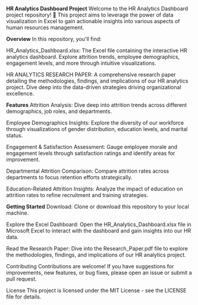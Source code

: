 **HR Analytics Dashboard Project**
Welcome to the HR Analytics Dashboard project repository! 🚀 This project aims to leverage the power of data visualization in Excel to gain actionable insights into various aspects of human resources management.

**Overview**
In this repository, you'll find:

HR_Analytics_Dashboard.xlsx: The Excel file containing the interactive HR analytics dashboard. Explore attrition trends, employee demographics, engagement levels, and more through intuitive visualizations.

HR ANALYTICS RESEARCH PAPER: A comprehensive research paper detailing the methodologies, findings, and implications of our HR analytics project. Dive deep into the data-driven strategies driving organizational excellence.

**Features**
Attrition Analysis: Dive deep into attrition trends across different demographics, job roles, and departments.

Employee Demographics Insights: Explore the diversity of our workforce through visualizations of gender distribution, education levels, and marital status.

Engagement & Satisfaction Assessment: Gauge employee morale and engagement levels through satisfaction ratings and identify areas for improvement.

Departmental Attrition Comparison: Compare attrition rates across departments to focus retention efforts strategically.

Education-Related Attrition Insights: Analyze the impact of education on attrition rates to refine recruitment and training strategies.

**Getting Started**
Download: Clone or download this repository to your local machine.

Explore the Excel Dashboard: Open the HR_Analytics_Dashboard.xlsx file in Microsoft Excel to interact with the dashboard and gain insights into our HR data.

Read the Research Paper: Dive into the Research_Paper.pdf file to explore the methodologies, findings, and implications of our HR analytics project.

Contributing
Contributions are welcome! If you have suggestions for improvements, new features, or bug fixes, please open an issue or submit a pull request.

License
This project is licensed under the MIT License - see the LICENSE file for details.

